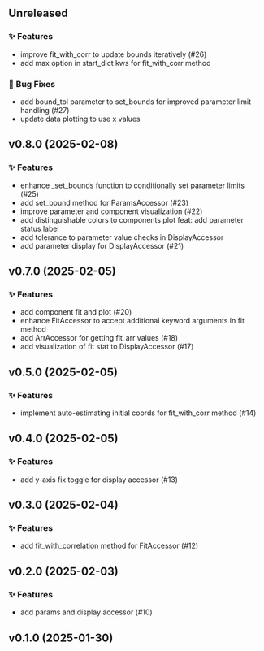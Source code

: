 ## Unreleased

### ✨ Features

- improve fit_with_corr to update bounds iteratively (#26)
- add max option in start_dict kws for fit_with_corr method

### 🐞 Bug Fixes

- add bound_tol parameter to set_bounds for improved parameter limit handling (#27)
- update data plotting to use x values

## v0.8.0 (2025-02-08)

### ✨ Features

- enhance _set_bounds function to conditionally set parameter limits (#25)
- add set_bound method for ParamsAccessor (#23)
- improve parameter and component visualization (#22)
- add distinguishable colors to components plot
feat: add parameter status label
- add tolerance to parameter value checks in DisplayAccessor
- add parameter display for DisplayAccessor (#21)

## v0.7.0 (2025-02-05)

### ✨ Features

- add component fit and plot (#20)
- enhance FitAccessor to accept additional keyword arguments in fit method
- add ArrAccessor for getting fit_arr values (#18)
- add visualization of fit stat to DisplayAccessor (#17)

## v0.5.0 (2025-02-05)

### ✨ Features

- implement auto-estimating initial coords for fit_with_corr method (#14)

## v0.4.0 (2025-02-05)

### ✨ Features

- add y-axis fix toggle for display accessor  (#13)

## v0.3.0 (2025-02-04)

### ✨ Features

- add fit_with_correlation method for FitAccessor (#12)

## v0.2.0 (2025-02-03)

### ✨ Features

- add params and display accessor (#10)

## v0.1.0 (2025-01-30)
